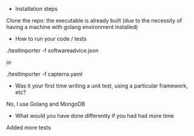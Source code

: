 - Installation steps

Clone the repo: the executable is already built (due to the necessity of having a machine with golang environment installed)

- How to run your code / tests

./testImporter -f softwareadvice.json

or

./testImporter -f capterra.yaml

- Was it your first time writing a unit test, using a particular framework, etc?

No, I use Golang and MongoDB

- What would you have done differently if you had had more time

Added more tests
